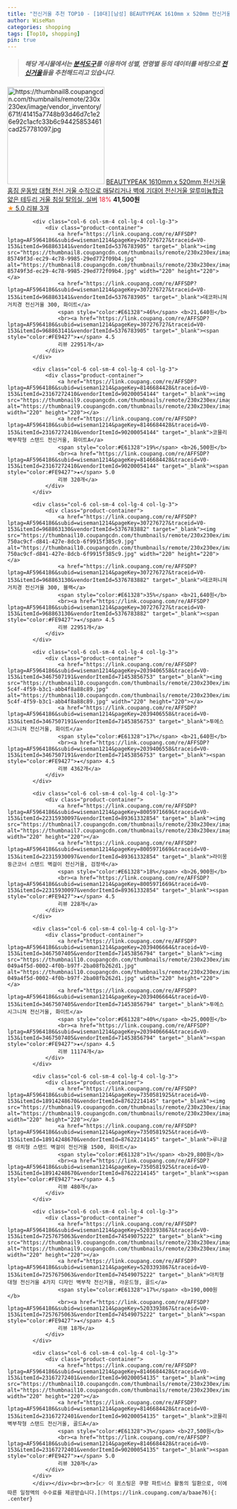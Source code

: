 ```yaml
---
title: "전신거울 추천 TOP10 - [10대][남성] BEAUTYPEAK 1610mm x 520mm 전신거울 홈짐 운동방 대형 전신 거울 수직으로 매달리거나 벽에 기대어 전신거울"
author: WiseMan
categories: shopping
tags: [Top10, shopping]
pin: true
---
```


> ##### 해당 게시물에서는 [**분석도구**](https://itemscout.io/)를 이용하여 **성별**, **연령별** 등의 데이터를 바탕으로 [**전신거울**](https://link.coupang.com/a/baae76)들을 추천해드리고 있습니다.
<div class="container"><div class="row">
            <div class="col-6 col-sm-4 col-lg-4 col-lg-3">
                <div class="product-container">
                    <a href="https://link.coupang.com/re/AFFSDP?lptag=AF5964186&subid=wiseman1214&pageKey=8129064282&traceid=V0-153&itemId=23082670136&vendorItemId=90116168555" target="_blank"><img src="https://thumbnail8.coupangcdn.com/thumbnails/remote/230x230ex/image/vendor_inventory/671f/41415a7748b93d46d7c1e26e92c1acfc33b6c94425853461cad257781097.jpg" alt="https://thumbnail8.coupangcdn.com/thumbnails/remote/230x230ex/image/vendor_inventory/671f/41415a7748b93d46d7c1e26e92c1acfc33b6c94425853461cad257781097.jpg" width="220" height="220"></a>
                    <a href="https://link.coupang.com/re/AFFSDP?lptag=AF5964186&subid=wiseman1214&pageKey=8129064282&traceid=V0-153&itemId=23082670136&vendorItemId=90116168555" target="_blank">BEAUTYPEAK 1610mm x 520mm 전신거울 홈짐 운동방 대형 전신 거울 수직으로 매달리거나 벽에 기대어 전신거울 알루미늄합금 얇은 테두리 거울 침실 탈의실, 실버</a>
                    <span style="color:#E61328">18%</span> <b>41,500원</b>
                    <br><a href="https://link.coupang.com/re/AFFSDP?lptag=AF5964186&subid=wiseman1214&pageKey=8129064282&traceid=V0-153&itemId=23082670136&vendorItemId=90116168555" target="_blank"><span style="color:#FE9427">★</span> 5.0
                    리뷰 3개</a>
                </div>
            </div>
            
            <div class="col-6 col-sm-4 col-lg-4 col-lg-3">
                <div class="product-container">
                    <a href="https://link.coupang.com/re/AFFSDP?lptag=AF5964186&subid=wiseman1214&pageKey=307276727&traceid=V0-153&itemId=968863141&vendorItemId=5376783905" target="_blank"><img src="https://thumbnail8.coupangcdn.com/thumbnails/remote/230x230ex/image/retail/images/3751587591727358-85749f3d-ec29-4c78-9985-29ed772f09b4.jpg" alt="https://thumbnail8.coupangcdn.com/thumbnails/remote/230x230ex/image/retail/images/3751587591727358-85749f3d-ec29-4c78-9985-29ed772f09b4.jpg" width="220" height="220"></a>
                    <a href="https://link.coupang.com/re/AFFSDP?lptag=AF5964186&subid=wiseman1214&pageKey=307276727&traceid=V0-153&itemId=968863141&vendorItemId=5376783905" target="_blank">데코퍼니쳐 거치경 전신거울 300, 화이트</a>
                    <span style="color:#E61328">46%</span> <b>21,640원</b>
                    <br><a href="https://link.coupang.com/re/AFFSDP?lptag=AF5964186&subid=wiseman1214&pageKey=307276727&traceid=V0-153&itemId=968863141&vendorItemId=5376783905" target="_blank"><span style="color:#FE9427">★</span> 4.5
                    리뷰 22951개</a>
                </div>
            </div>
            
            <div class="col-6 col-sm-4 col-lg-4 col-lg-3">
                <div class="product-container">
                    <a href="https://link.coupang.com/re/AFFSDP?lptag=AF5964186&subid=wiseman1214&pageKey=8146684428&traceid=V0-153&itemId=23167272410&vendorItemId=90200054144" target="_blank"><img src="https://thumbnail9.coupangcdn.com/thumbnails/remote/230x230ex/image/vendor_inventory/0dad/15f63b2fd941e270967935d6f9ec41f018ba902826ec7bf5f5de4e42fbad.jpg" alt="https://thumbnail9.coupangcdn.com/thumbnails/remote/230x230ex/image/vendor_inventory/0dad/15f63b2fd941e270967935d6f9ec41f018ba902826ec7bf5f5de4e42fbad.jpg" width="220" height="220"></a>
                    <a href="https://link.coupang.com/re/AFFSDP?lptag=AF5964186&subid=wiseman1214&pageKey=8146684428&traceid=V0-153&itemId=23167272410&vendorItemId=90200054144" target="_blank">코믈리 벽부착형 스탠드 전신거울, 화이트A</a>
                    <span style="color:#E61328">19%</span> <b>26,500원</b>
                    <br><a href="https://link.coupang.com/re/AFFSDP?lptag=AF5964186&subid=wiseman1214&pageKey=8146684428&traceid=V0-153&itemId=23167272410&vendorItemId=90200054144" target="_blank"><span style="color:#FE9427">★</span> 5.0
                    리뷰 320개</a>
                </div>
            </div>
            
            <div class="col-6 col-sm-4 col-lg-4 col-lg-3">
                <div class="product-container">
                    <a href="https://link.coupang.com/re/AFFSDP?lptag=AF5964186&subid=wiseman1214&pageKey=307276727&traceid=V0-153&itemId=968863130&vendorItemId=5376783882" target="_blank"><img src="https://thumbnail10.coupangcdn.com/thumbnails/remote/230x230ex/image/retail/images/2442174832935540-750ac9cf-d841-427e-8dcb-6f9915f385c9.jpg" alt="https://thumbnail10.coupangcdn.com/thumbnails/remote/230x230ex/image/retail/images/2442174832935540-750ac9cf-d841-427e-8dcb-6f9915f385c9.jpg" width="220" height="220"></a>
                    <a href="https://link.coupang.com/re/AFFSDP?lptag=AF5964186&subid=wiseman1214&pageKey=307276727&traceid=V0-153&itemId=968863130&vendorItemId=5376783882" target="_blank">데코퍼니쳐 거치경 전신거울 300, 블랙</a>
                    <span style="color:#E61328">35%</span> <b>21,640원</b>
                    <br><a href="https://link.coupang.com/re/AFFSDP?lptag=AF5964186&subid=wiseman1214&pageKey=307276727&traceid=V0-153&itemId=968863130&vendorItemId=5376783882" target="_blank"><span style="color:#FE9427">★</span> 4.5
                    리뷰 22951개</a>
                </div>
            </div>
            
            <div class="col-6 col-sm-4 col-lg-4 col-lg-3">
                <div class="product-container">
                    <a href="https://link.coupang.com/re/AFFSDP?lptag=AF5964186&subid=wiseman1214&pageKey=2039406558&traceid=V0-153&itemId=3467507191&vendorItemId=71453856753" target="_blank"><img src="https://thumbnail10.coupangcdn.com/thumbnails/remote/230x230ex/image/retail/images/2020/09/01/12/8/76fd4b70-5c4f-4f59-b3c1-abb4f8a88c89.jpg" alt="https://thumbnail10.coupangcdn.com/thumbnails/remote/230x230ex/image/retail/images/2020/09/01/12/8/76fd4b70-5c4f-4f59-b3c1-abb4f8a88c89.jpg" width="220" height="220"></a>
                    <a href="https://link.coupang.com/re/AFFSDP?lptag=AF5964186&subid=wiseman1214&pageKey=2039406558&traceid=V0-153&itemId=3467507191&vendorItemId=71453856753" target="_blank">투에스 시그니쳐 전신거울, 화이트</a>
                    <span style="color:#E61328">17%</span> <b>21,640원</b>
                    <br><a href="https://link.coupang.com/re/AFFSDP?lptag=AF5964186&subid=wiseman1214&pageKey=2039406558&traceid=V0-153&itemId=3467507191&vendorItemId=71453856753" target="_blank"><span style="color:#FE9427">★</span> 4.5
                    리뷰 4362개</a>
                </div>
            </div>
            
            <div class="col-6 col-sm-4 col-lg-4 col-lg-3">
                <div class="product-container">
                    <a href="https://link.coupang.com/re/AFFSDP?lptag=AF5964186&subid=wiseman1214&pageKey=8005971669&traceid=V0-153&itemId=22315930097&vendorItemId=89361332854" target="_blank"><img src="https://thumbnail7.coupangcdn.com/thumbnails/remote/230x230ex/image/vendor_inventory/728a/e4a8ec6e0e96616dfcc6b74fd44d6c7536b553323a668e45355191fee1a8.jpg" alt="https://thumbnail7.coupangcdn.com/thumbnails/remote/230x230ex/image/vendor_inventory/728a/e4a8ec6e0e96616dfcc6b74fd44d6c7536b553323a668e45355191fee1a8.jpg" width="220" height="220"></a>
                    <a href="https://link.coupang.com/re/AFFSDP?lptag=AF5964186&subid=wiseman1214&pageKey=8005971669&traceid=V0-153&itemId=22315930097&vendorItemId=89361332854" target="_blank">라이몽 둥근코너 스탠드 벽걸이 전신거울, 검정색</a>
                    <span style="color:#E61328">18%</span> <b>26,900원</b>
                    <br><a href="https://link.coupang.com/re/AFFSDP?lptag=AF5964186&subid=wiseman1214&pageKey=8005971669&traceid=V0-153&itemId=22315930097&vendorItemId=89361332854" target="_blank"><span style="color:#FE9427">★</span> 4.5
                    리뷰 228개</a>
                </div>
            </div>
            
            <div class="col-6 col-sm-4 col-lg-4 col-lg-3">
                <div class="product-container">
                    <a href="https://link.coupang.com/re/AFFSDP?lptag=AF5964186&subid=wiseman1214&pageKey=2039406664&traceid=V0-153&itemId=3467507405&vendorItemId=71453856794" target="_blank"><img src="https://thumbnail10.coupangcdn.com/thumbnails/remote/230x230ex/image/retail/images/4441008300158119-049a4f5d-0002-4f0b-b97f-2ba08fb262d1.jpg" alt="https://thumbnail10.coupangcdn.com/thumbnails/remote/230x230ex/image/retail/images/4441008300158119-049a4f5d-0002-4f0b-b97f-2ba08fb262d1.jpg" width="220" height="220"></a>
                    <a href="https://link.coupang.com/re/AFFSDP?lptag=AF5964186&subid=wiseman1214&pageKey=2039406664&traceid=V0-153&itemId=3467507405&vendorItemId=71453856794" target="_blank">투에스 시그니쳐 전신거울, 화이트</a>
                    <span style="color:#E61328">40%</span> <b>25,000원</b>
                    <br><a href="https://link.coupang.com/re/AFFSDP?lptag=AF5964186&subid=wiseman1214&pageKey=2039406664&traceid=V0-153&itemId=3467507405&vendorItemId=71453856794" target="_blank"><span style="color:#FE9427">★</span> 4.5
                    리뷰 11174개</a>
                </div>
            </div>
            
            <div class="col-6 col-sm-4 col-lg-4 col-lg-3">
                <div class="product-container">
                    <a href="https://link.coupang.com/re/AFFSDP?lptag=AF5964186&subid=wiseman1214&pageKey=7350581925&traceid=V0-153&itemId=18914248670&vendorItemId=87622214145" target="_blank"><img src="https://thumbnail9.coupangcdn.com/thumbnails/remote/230x230ex/image/vendor_inventory/7db1/b0093481eff13f2393925d8f16f99591d58a71c6bff8d616d6f31f0c60ff.png" alt="https://thumbnail9.coupangcdn.com/thumbnails/remote/230x230ex/image/vendor_inventory/7db1/b0093481eff13f2393925d8f16f99591d58a71c6bff8d616d6f31f0c60ff.png" width="220" height="220"></a>
                    <a href="https://link.coupang.com/re/AFFSDP?lptag=AF5964186&subid=wiseman1214&pageKey=7350581925&traceid=V0-153&itemId=18914248670&vendorItemId=87622214145" target="_blank">루나글램 아치형 스탠드 벽걸이 전신거울 1500, 화이트</a>
                    <span style="color:#E61328">1%</span> <b>29,800원</b>
                    <br><a href="https://link.coupang.com/re/AFFSDP?lptag=AF5964186&subid=wiseman1214&pageKey=7350581925&traceid=V0-153&itemId=18914248670&vendorItemId=87622214145" target="_blank"><span style="color:#FE9427">★</span> 4.5
                    리뷰 480개</a>
                </div>
            </div>
            
            <div class="col-6 col-sm-4 col-lg-4 col-lg-3">
                <div class="product-container">
                    <a href="https://link.coupang.com/re/AFFSDP?lptag=AF5964186&subid=wiseman1214&pageKey=5203393867&traceid=V0-153&itemId=7257675063&vendorItemId=74549075222" target="_blank"><img src="https://thumbnail9.coupangcdn.com/thumbnails/remote/230x230ex/image/vendor_inventory/c7ff/197e30ca358f297c14e0f2ccdf0b0cecae0a2ceb80956cc94be8cdb7ed03.jpg" alt="https://thumbnail9.coupangcdn.com/thumbnails/remote/230x230ex/image/vendor_inventory/c7ff/197e30ca358f297c14e0f2ccdf0b0cecae0a2ceb80956cc94be8cdb7ed03.jpg" width="220" height="220"></a>
                    <a href="https://link.coupang.com/re/AFFSDP?lptag=AF5964186&subid=wiseman1214&pageKey=5203393867&traceid=V0-153&itemId=7257675063&vendorItemId=74549075222" target="_blank">아치형 대형 전신거울 4가지 디자인 벽부착 전신거울, 라운드형, 골드</a>
                    <span style="color:#E61328">17%</span> <b>190,000원</b>
                    <br><a href="https://link.coupang.com/re/AFFSDP?lptag=AF5964186&subid=wiseman1214&pageKey=5203393867&traceid=V0-153&itemId=7257675063&vendorItemId=74549075222" target="_blank"><span style="color:#FE9427">★</span> 4.5
                    리뷰 18개</a>
                </div>
            </div>
            
            <div class="col-6 col-sm-4 col-lg-4 col-lg-3">
                <div class="product-container">
                    <a href="https://link.coupang.com/re/AFFSDP?lptag=AF5964186&subid=wiseman1214&pageKey=8146684428&traceid=V0-153&itemId=23167272401&vendorItemId=90200054135" target="_blank"><img src="https://thumbnail10.coupangcdn.com/thumbnails/remote/230x230ex/image/vendor_inventory/a30d/e9cde22911151a239e09bb7813c1b7d0acd037ab53eecc7394101cb7e074.jpg" alt="https://thumbnail10.coupangcdn.com/thumbnails/remote/230x230ex/image/vendor_inventory/a30d/e9cde22911151a239e09bb7813c1b7d0acd037ab53eecc7394101cb7e074.jpg" width="220" height="220"></a>
                    <a href="https://link.coupang.com/re/AFFSDP?lptag=AF5964186&subid=wiseman1214&pageKey=8146684428&traceid=V0-153&itemId=23167272401&vendorItemId=90200054135" target="_blank">코믈리 벽부착형 스탠드 전신거울, 골드A</a>
                    <span style="color:#E61328">3%</span> <b>27,500원</b>
                    <br><a href="https://link.coupang.com/re/AFFSDP?lptag=AF5964186&subid=wiseman1214&pageKey=8146684428&traceid=V0-153&itemId=23167272401&vendorItemId=90200054135" target="_blank"><span style="color:#FE9427">★</span> 5.0
                    리뷰 320개</a>
                </div>
            </div>
            </div></div><br><br>[👉 이 포스팅은 쿠팡 파트너스 활동의 일환으로, 이에 따른 일정액의 수수료를 제공받습니다.](https://link.coupang.com/a/baae76){: .center}